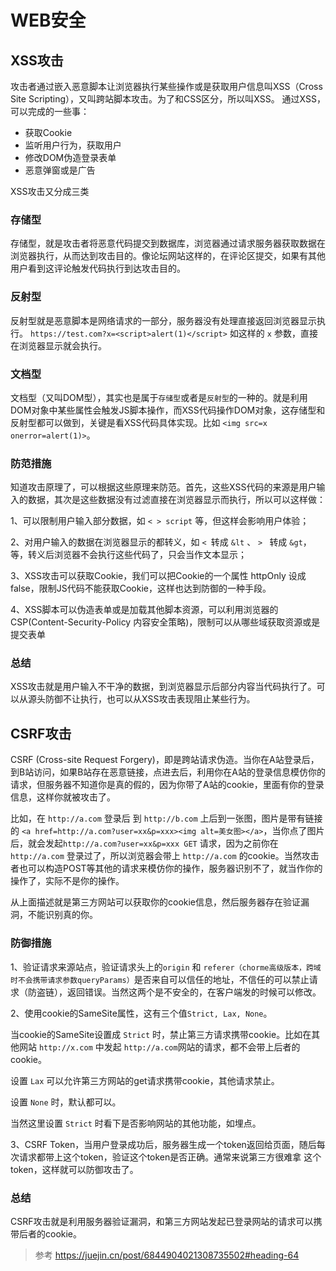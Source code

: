 # WEB安全

## XSS攻击

攻击者通过嵌入恶意脚本让浏览器执行某些操作或是获取用户信息叫XSS（Cross Site Scripting），又叫跨站脚本攻击。为了和CSS区分，所以叫XSS。
通过XSS，可以完成的一些事：
- 获取Cookie
- 监听用户行为，获取用户
- 修改DOM伪造登录表单
- 恶意弹窗或是广告

XSS攻击又分成三类

### 存储型

存储型，就是攻击者将恶意代码提交到数据库，浏览器通过请求服务器获取数据在浏览器执行，从而达到攻击目的。像论坛网站这样的，在评论区提交，如果有其他用户看到这评论触发代码执行到达攻击目的。

### 反射型

反射型就是恶意脚本是网络请求的一部分，服务器没有处理直接返回浏览器显示执行。
`https://test.com?x=<script>alert(1)</script>`
如这样的 `x` 参数，直接在浏览器显示就会执行。

### 文档型

文档型（又叫DOM型），其实也是属于`存储型`或者是`反射型`的一种的。就是利用DOM对象中某些属性会触发JS脚本操作，而XSS代码操作DOM对象，这存储型和反射型都可以做到，关键是看XSS代码具体实现。比如 `<img src=x onerror=alert(1)>`。

### 防范措施

知道攻击原理了，可以根据这些原理来防范。首先，这些XSS代码的来源是用户输入的数据，其次是这些数据没有过滤直接在浏览器显示而执行，所以可以这样做：

1、可以限制用户输入部分数据，如 `< > script` 等，但这样会影响用户体验；

2、对用户输入的数据在浏览器显示的都转义，如 `< `转成 `&lt` 、 `> ` 转成 `&gt`，等，转义后浏览器不会执行这些代码了，只会当作文本显示；

3、XSS攻击可以获取Cookie，我们可以把Cookie的一个属性 httpOnly 设成false，限制JS代码不能获取Cookie，这样也达到防御的一种手段。

4、XSS脚本可以伪造表单或是加载其他脚本资源，可以利用浏览器的CSP(Content-Security-Policy 内容安全策略)，限制可以从哪些域获取资源或是提交表单

### 总结

XSS攻击就是用户输入不干净的数据，到浏览器显示后部分内容当代码执行了。可以从源头防御不让执行，也可以从XSS攻击表现阻止某些行为。

## CSRF攻击

CSRF (Cross-site Request Forgery)，即是跨站请求伪造。当你在A站登录后，到B站访问，如果B站存在恶意链接，点进去后，利用你在A站的登录信息模仿你的请求，但服务器不知道你是真的假的，因为你带了A站的cookie，里面有你的登录信息，这样你就被攻击了。

比如，在 `http://a.com` 登录后 到 `http://b.com` 上后到一张图，图片是带有链接的
`<a href=http://a.com?user=xx&p=xxx><img alt=美女图></a>`，当你点了图片后，就会发起`http://a.com?user=xx&p=xxx GET` 请求，因为之前你在`http://a.com` 登录过了，所以浏览器会带上 `http://a.com` 的cookie。当然攻击者也可以构造POST等其他的请求来模仿你的操作，服务器识别不了，就当作你的操作了，实际不是你的操作。

从上面描述就是第三方网站可以获取你的cookie信息，然后服务器存在验证漏洞，不能识别真的你。

### 防御措施

1、验证请求来源站点，验证请求头上的`origin` 和 `referer（chorme高级版本，跨域时不会携带请求参数queryParams）`是否来自可以信任的地址，不信任的可以禁止请求（防盗链），返回错误。当然这两个是不安全的，在客户端发的时候可以修改。

2、使用cookie的SameSite属性，这有三个值`Strict, Lax, None`。

 当cookie的SameSite设置成 `Strict` 时，禁止第三方请求携带cookie。比如在其他网站 `http://x.com` 中发起 `http://a.com`网站的请求，都不会带上后者的cookie。
 
 设置 `Lax` 可以允许第三方网站的get请求携带cookie，其他请求禁止。
 
 设置 `None` 时，默认都可以。
 
 当然这里设置 `Strict` 时看下是否影响网站的其他功能，如埋点。
 
 3、CSRF Token，当用户登录成功后，服务器生成一个token返回给页面，随后每次请求都带上这个token，验证这个token是否正确。通常来说第三方很难拿 这个token，这样就可以防御攻击了。
 
 ### 总结
 CSRF攻击就是利用服务器验证漏洞，和第三方网站发起已登录网站的请求可以携带后者的cookie。
 

> 参考 https://juejin.cn/post/6844904021308735502#heading-64